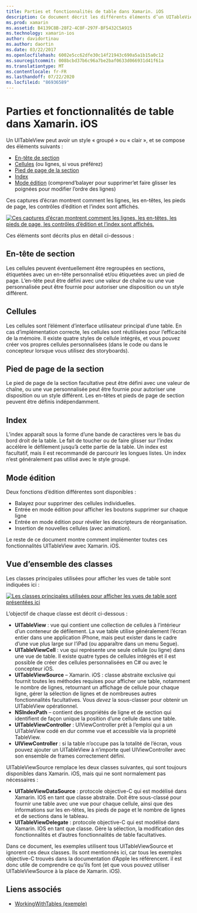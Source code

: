 ```yaml
---
title: Parties et fonctionnalités de table dans Xamarin. iOS
description: Ce document décrit les différents éléments d’un UITableView dans iOS. Il traite des en-têtes de section, des cellules, des pieds de page de section, de l’index et du mode de modification.
ms.prod: xamarin
ms.assetid: B4139C8B-28F2-4C0F-297F-BF5432C5A915
ms.technology: xamarin-ios
author: davidortinau
ms.author: daortin
ms.date: 03/22/2017
ms.openlocfilehash: 6002e5cc62dfe30c14f21943c690a5a1b15a0c12
ms.sourcegitcommit: 008bcbd37b6c96a7be2baf0633d066931d41f61a
ms.translationtype: MT
ms.contentlocale: fr-FR
ms.lasthandoff: 07/22/2020
ms.locfileid: "86936589"
---
```

# <a name="table-parts-and-functionality-in-xamarinios"></a>Parties et fonctionnalités de table dans Xamarin. iOS

Un UITableView peut avoir un style « groupé » ou « clair », et se compose des éléments suivants :

- [En-tête de section](#Section_Header)
- [Cellules](#Cells) (ou lignes, si vous préférez)
- [Pied de page de la section](#Section_Footer)
- [Index](#Index)
- [Mode édition](#Edit_Features) (comprend’balayer pour supprimer’et faire glisser les poignées pour modifier l’ordre des lignes) 

Ces captures d’écran montrent comment les lignes, les en-têtes, les pieds de page, les contrôles d’édition et l’index sont affichés.

 [![Ces captures d’écran montrent comment les lignes, les en-têtes, les pieds de page, les contrôles d’édition et l’index sont affichés.](table-parts-and-functionality-images/image1a.png)](table-parts-and-functionality-images/image1a.png#lightbox)

Ces éléments sont décrits plus en détail ci-dessous :

<a name="Section_Header"></a>

## <a name="section-header"></a>En-tête de section

Les cellules peuvent éventuellement être regroupées en sections, étiquetées avec un en-tête personnalisé et/ou étiquetées avec un pied de page. L’en-tête peut être défini avec une valeur de chaîne ou une vue personnalisée peut être fournie pour autoriser une disposition ou un style différent.

<a name="Cells"></a>

## <a name="cells"></a>Cellules

Les cellules sont l’élément d’interface utilisateur principal d’une table. En cas d’implémentation correcte, les cellules sont réutilisées pour l’efficacité de la mémoire. Il existe quatre styles de cellule intégrés, et vous pouvez créer vos propres cellules personnalisées (dans le code ou dans le concepteur lorsque vous utilisez des storyboards).

<a name="Section_Footer"></a>

## <a name="section-footer"></a>Pied de page de la section

Le pied de page de la section facultative peut être défini avec une valeur de chaîne, ou une vue personnalisée peut être fournie pour autoriser une disposition ou un style différent. Les en-têtes et pieds de page de section peuvent être définis indépendamment.

<a name="Index"></a>

## <a name="index"></a>Index

L’index apparaît sous la forme d’une bande de caractères vers le bas du bord droit de la table.
Le fait de toucher ou de faire glisser sur l’index accélère le défilement jusqu’à cette partie de la table. Un index est facultatif, mais il est recommandé de parcourir les longues listes. Un index n’est généralement pas utilisé avec le style groupé.

<a name="Edit_Features"></a>

## <a name="editing-mode"></a>Mode édition

Deux fonctions d’édition différentes sont disponibles :

- Balayez pour supprimer des cellules individuelles.
- Entrée en mode édition pour afficher les boutons supprimer sur chaque ligne 
- Entrée en mode édition pour révéler les descripteurs de réorganisation. 
- Insertion de nouvelles cellules (avec animation).

Le reste de ce document montre comment implémenter toutes ces fonctionnalités UITableView avec Xamarin. iOS.

## <a name="classes-overview"></a>Vue d’ensemble des classes

Les classes principales utilisées pour afficher les vues de table sont indiquées ici :

[![Les classes principales utilisées pour afficher les vues de table sont présentées ici](table-parts-and-functionality-images/classdiagram.png)](table-parts-and-functionality-images/classdiagram.png#lightbox)

L’objectif de chaque classe est décrit ci-dessous :

- **UITableView** : vue qui contient une collection de cellules à l’intérieur d’un conteneur de défilement. La vue table utilise généralement l’écran entier dans une application iPhone, mais peut exister dans le cadre d’une vue plus large sur l’iPad (ou apparaître dans un menu Segue). 
- **UITableViewCell** : vue qui représente une seule cellule (ou ligne) dans une vue de table. Il existe quatre types de cellules intégrés et il est possible de créer des cellules personnalisées en C# ou avec le concepteur iOS. 
- **UITableViewSource** – Xamarin. iOS : classe abstraite exclusive qui fournit toutes les méthodes requises pour afficher une table, notamment le nombre de lignes, retournant un affichage de cellule pour chaque ligne, gérer la sélection de lignes et de nombreuses autres fonctionnalités facultatives. Vous *devez* la sous-classer pour obtenir un UITableView opérationnel. 
- **NSIndexPath** – contient des propriétés de ligne et de section qui identifient de façon unique la position d’une cellule dans une table. 
- **UITableViewController** : UIViewController prêt à l’emploi qui a un UITableView codé en dur comme vue et accessible via la propriété TableView. 
- **UIViewController** : si la table n’occupe pas la totalité de l’écran, vous pouvez ajouter un UITableView à n’importe quel UIViewController avec son ensemble de frames correctement défini. 

UITableViewSource remplace les deux classes suivantes, qui sont toujours disponibles dans Xamarin. iOS, mais qui ne sont normalement pas nécessaires :

- **UITableViewDataSource** : protocole objective-C qui est modélisé dans Xamarin. IOS en tant que classe abstraite. Doit être sous-classé pour fournir une table avec une vue pour chaque cellule, ainsi que des informations sur les en-têtes, les pieds de page et le nombre de lignes et de sections dans le tableau. 
- **UITableViewDelegate** : protocole objective-C qui est modélisé dans Xamarin. IOS en tant que classe. Gère la sélection, la modification des fonctionnalités et d’autres fonctionnalités de table facultatives. 

Dans ce document, les exemples utilisent tous UITableViewSource et ignorent ces deux classes. Ils sont mentionnés ici, car tous les exemples objective-C trouvés dans la documentation d’Apple les référencent. il est donc utile de comprendre ce qu’ils font (et que vous pouvez utiliser UITableViewSource à la place de Xamarin. iOS).

## <a name="related-links"></a>Liens associés

- [WorkingWithTables (exemple)](https://docs.microsoft.com/samples/xamarin/ios-samples/workingwithtables)
